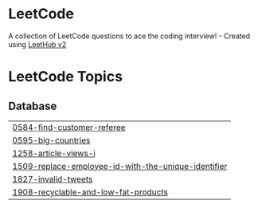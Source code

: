 # LeetCode
A collection of LeetCode questions to ace the coding interview! - Created using [LeetHub v2](https://github.com/arunbhardwaj/LeetHub-2.0)

<!---LeetCode Topics Start-->
# LeetCode Topics
## Database
|  |
| ------- |
| [0584-find-customer-referee](https://github.com/stardust0123/LeetCode/tree/master/0584-find-customer-referee) |
| [0595-big-countries](https://github.com/stardust0123/LeetCode/tree/master/0595-big-countries) |
| [1258-article-views-i](https://github.com/stardust0123/LeetCode/tree/master/1258-article-views-i) |
| [1509-replace-employee-id-with-the-unique-identifier](https://github.com/stardust0123/LeetCode/tree/master/1509-replace-employee-id-with-the-unique-identifier) |
| [1827-invalid-tweets](https://github.com/stardust0123/LeetCode/tree/master/1827-invalid-tweets) |
| [1908-recyclable-and-low-fat-products](https://github.com/stardust0123/LeetCode/tree/master/1908-recyclable-and-low-fat-products) |
<!---LeetCode Topics End-->